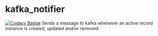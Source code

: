 # kafka_notifier
[![Codacy Badge](https://api.codacy.com/project/badge/grade/01caff9836fb4dc294e7c3a7e24cb680)](https://www.codacy.com/app/redBorder/kafka_notifier)
Sends a message to kafka whenever an active record instance is created, updated and/or removed.
